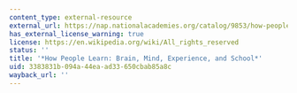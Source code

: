 ```yaml
---
content_type: external-resource
external_url: https://nap.nationalacademies.org/catalog/9853/how-people-learn-brain-mind-experience-and-school-expanded-edition
has_external_license_warning: true
license: https://en.wikipedia.org/wiki/All_rights_reserved
status: ''
title: '*How People Learn: Brain, Mind, Experience, and School*'
uid: 3383831b-094a-44ea-ad33-650cbab85a8c
wayback_url: ''
---
```

